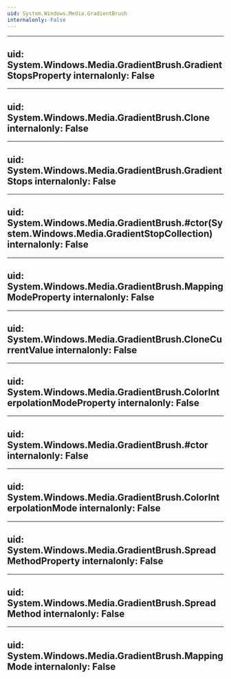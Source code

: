 ```yaml
---
uid: System.Windows.Media.GradientBrush
internalonly: False
---
```


---
uid: System.Windows.Media.GradientBrush.GradientStopsProperty
internalonly: False
---

---
uid: System.Windows.Media.GradientBrush.Clone
internalonly: False
---

---
uid: System.Windows.Media.GradientBrush.GradientStops
internalonly: False
---

---
uid: System.Windows.Media.GradientBrush.#ctor(System.Windows.Media.GradientStopCollection)
internalonly: False
---

---
uid: System.Windows.Media.GradientBrush.MappingModeProperty
internalonly: False
---

---
uid: System.Windows.Media.GradientBrush.CloneCurrentValue
internalonly: False
---

---
uid: System.Windows.Media.GradientBrush.ColorInterpolationModeProperty
internalonly: False
---

---
uid: System.Windows.Media.GradientBrush.#ctor
internalonly: False
---

---
uid: System.Windows.Media.GradientBrush.ColorInterpolationMode
internalonly: False
---

---
uid: System.Windows.Media.GradientBrush.SpreadMethodProperty
internalonly: False
---

---
uid: System.Windows.Media.GradientBrush.SpreadMethod
internalonly: False
---

---
uid: System.Windows.Media.GradientBrush.MappingMode
internalonly: False
---
